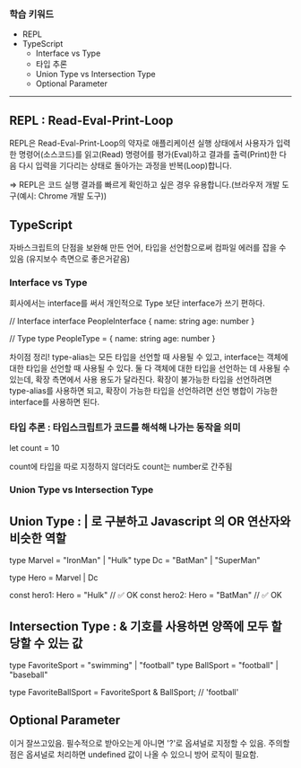 ### 학습 키워드
- REPL
- TypeScript
    - Interface vs Type
    - 타입 추론
    - Union Type vs Intersection Type
    - Optional Parameter

-------------------

## REPL : Read-Eval-Print-Loop
REPL은 Read-Eval-Print-Loop의 약자로 
애플리케이션 실행 상태에서 사용자가 입력한 명령어(소스코드)를 읽고(Read) 명령어를 평가(Eval)하고 결과를 출력(Print)한 다음 다시 입력을 기다리는 상태로 돌아가는 과정을 반복(Loop)합니다.

=> REPL은 코드 실행 결과를 빠르게 확인하고 싶은 경우 유용합니다.(브라우저 개발 도구(예시: Chrome 개발 도구))

## TypeScript
자바스크립트의 단점을 보완해 만든 언어, 타입을 선언함으로써 컴파일 에러를 잡을 수 있음 (유지보수 측면으로 좋은거같음)

### Interface vs Type
회사에서는 interface를 써서 개인적으로 Type 보단 interface가 쓰기 편하다.

// Interface
interface PeopleInterface {
  name: string
  age: number
}

// Type
type PeopleType = {
  name: string
  age: number
}

차이점 정리!
type-alias는 모든 타입을 선언할 때 사용될 수 있고, 
interface는 객체에 대한 타입을 선언할 때 사용될 수 있다. 
둘 다 객체에 대한 타입을 선언하는 데 사용될 수 있는데, 확장 측면에서 사용 용도가 달라진다. 
확장이 불가능한 타입을 선언하려면 type-alias를 사용하면 되고, 
확장이 가능한 타입을 선언하려면 선언 병합이 가능한 interface를 사용하면 된다.

### 타입 추론 : 타입스크립트가 코드를 해석해 나가는 동작을 의미

let count = 10

count에 타입을 따로 지정하지 않더라도 count는 number로 간주됨


### Union Type vs Intersection Type

## Union Type : | 로 구분하고 Javascript 의 OR 연산자와 비슷한 역할
type Marvel = "IronMan" | "Hulk"
type Dc = "BatMan" | "SuperMan"

type Hero = Marvel | Dc

const hero1: Hero = "Hulk" // ✅ OK
const hero2: Hero = "BatMan" // ✅ OK

## Intersection Type : & 기호를 사용하면 양쪽에 모두 할당할 수 있는 값
type FavoriteSport = "swimming" | "football"
type BallSport = "football" | "baseball"

type FavoriteBallSport = FavoriteSport & BallSport; // 'football'


## Optional Parameter
이거 잘쓰고있음. 필수적으로 받아오는게 아니면 '?'로 옵셔널로 지정할 수 있음.
주의할 점은 옵셔널로 처리하면 undefined 값이 나올 수 있으니 방어 로직이 필요함.

